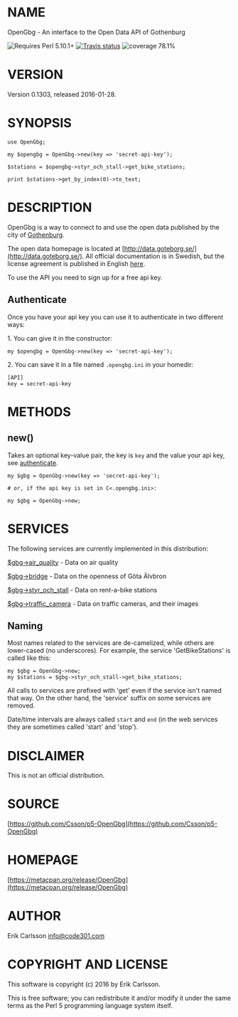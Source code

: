 # NAME

OpenGbg - An interface to the Open Data API of Gothenburg

![Requires Perl 5.10.1+](https://img.shields.io/badge/perl-5.10.1+-brightgreen.svg) [![Travis status](https://api.travis-ci.org/Csson/p5-OpenGbg.svg?branch=master)](https://travis-ci.org/Csson/p5-OpenGbg) ![coverage 78.1%](https://img.shields.io/badge/coverage-78.1%-orange.svg)

# VERSION

Version 0.1303, released 2016-01-28.

# SYNOPSIS

    use OpenGbg;

    my $opengbg = OpenGbg->new(key => 'secret-api-key');

    $stations = $opengbg->styr_och_stall->get_bike_stations;

    print $stations->get_by_index(0)->to_text;

# DESCRIPTION

OpenGbg is a way to connect to and use the open data published by the city of [Gothenburg](https://en.wikipedia.org/wiki/Gothenburg).

The open data homepage is located at [http://data.goteborg.se/](http://data.goteborg.se/). All official documentation is in Swedish, but the license agreement is published
in English [here](https://gbgdata.wordpress.com/goopen/).

To use the API you need to sign up for a free api key.

## Authenticate

Once you have your api key you can use it to authenticate in two different ways:

1\. You can give it in the constructor:

    my $opengbg = OpenGbg->new(key => 'secret-api-key');

2\. You can save it in a file named `.opengbg.ini` in your homedir:

    [API]
    key = secret-api-key

# METHODS

## new()

Takes an optional key-value pair, the key is `key` and the value your api key, see [authenticate](#authenticate).

    my $gbg = OpenGbg->new(key => 'secret-api-key');

    # or, if the api key is set in C<.opengbg.ini>:

    my $gbg = OpenGbg->new;

# SERVICES

The following services are currently implemented in this distribution:

[$gbg->air\_quality](https://metacpan.org/pod/OpenGbg::Service::AirQuality) - Data on air quality

[$gbg->bridge](https://metacpan.org/pod/OpenGbg::Service::Bridge) - Data on the openness of Göta Älvbron

[$gbg->styr\_och\_stall](https://metacpan.org/pod/OpenGbg::Service::StyrOchStall) - Data on rent-a-bike stations

[$gbg->traffic\_camera](https://metacpan.org/pod/OpenGbg::Service::TrafficCamera) - Data on traffic cameras, and their images

## Naming

Most names related to the services are de-camelized, while others are lower-cased (no underscores). For example, the service 'GetBikeStations' is called like this:

    my $gbg = OpenGbg->new;
    my $stations = $gbg->styr_och_stall->get_bike_stations;

All calls to services are prefixed with 'get' even if the service isn't named that way. On the other hand, the 'service' suffix on some services are removed.

Date/time intervals are always called `start` and `end` (in the web services they are sometimes called 'start' and 'stop').

# DISCLAIMER

This is not an official distribution.

# SOURCE

[https://github.com/Csson/p5-OpenGbg](https://github.com/Csson/p5-OpenGbg)

# HOMEPAGE

[https://metacpan.org/release/OpenGbg](https://metacpan.org/release/OpenGbg)

# AUTHOR

Erik Carlsson <info@code301.com>

# COPYRIGHT AND LICENSE

This software is copyright (c) 2016 by Erik Carlsson.

This is free software; you can redistribute it and/or modify it under
the same terms as the Perl 5 programming language system itself.
